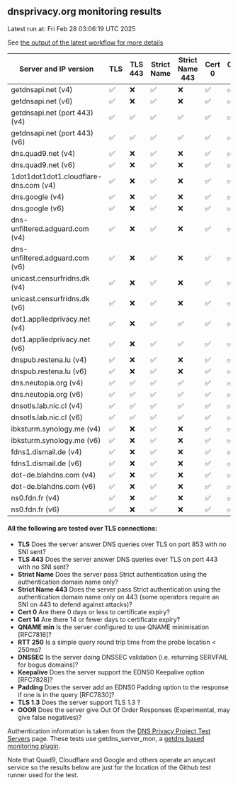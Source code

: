 ## dnsprivacy.org monitoring results
 
Latest run at:  Fri Feb 28 03:06:19 UTC 2025
 
See [the output of the latest workflow for more details](https://github.com/dnsprivacy/dnsprivacy-monitoring/actions/workflows/dnsprivacy-monitoring.yml)

|Server and IP version|TLS|TLS 443| Strict Name| Strict Name 443| Cert 0| Cert 14| QNAME min| RTT 250| DNSSEC| Keepalive| Padding| TLS 1.3| OOOR |
| ---  | --- |---  | ---         |---            | ---   |---     | ---      |---     | ---    |---      | ---    |---     | ---  |
| getdnsapi.net  (v4) |  :white_check_mark:  |  :x:  |  :white_check_mark:  |  :x:  |  :white_check_mark:  |  :white_check_mark:  |  :white_check_mark:  |  :x:  |  :white_check_mark:  |  :white_check_mark:  |  :white_check_mark:  |  :white_check_mark:  |  :white_check_mark:  |
| getdnsapi.net  (v6) |  :white_check_mark:  |  :x:  |  :white_check_mark:  |  :x:  |  :white_check_mark:  |  :white_check_mark:  |  :white_check_mark:  |  :x:  |  :white_check_mark:  |  :white_check_mark:  |  :white_check_mark:  |  :white_check_mark:  |  :white_check_mark:  |
| getdnsapi.net (port 443)  (v4) |  :white_check_mark:  |  :white_check_mark:  |  :white_check_mark:  |  :white_check_mark:  |  :white_check_mark:  |  :white_check_mark:  |  :white_check_mark:  |  :x:  |  :white_check_mark:  |  :white_check_mark:  |  :white_check_mark:  |  :white_check_mark:  |  :white_check_mark:  |
| getdnsapi.net (port 443)  (v6) |  :white_check_mark:  |  :white_check_mark:  |  :white_check_mark:  |  :white_check_mark:  |  :white_check_mark:  |  :white_check_mark:  |  :white_check_mark:  |  :x:  |  :white_check_mark:  |  :white_check_mark:  |  :white_check_mark:  |  :white_check_mark:  |  :white_check_mark:  |
| dns.quad9.net  (v4) |  :white_check_mark:  |  :x:  |  :white_check_mark:  |  :x:  |  :white_check_mark:  |  :white_check_mark:  |  :white_check_mark:  |  :white_check_mark:  |  :white_check_mark:  |  :x:  |  :x:  |  :white_check_mark:  |  :white_check_mark:  |
| dns.quad9.net  (v6) |  :white_check_mark:  |  :x:  |  :white_check_mark:  |  :x:  |  :white_check_mark:  |  :white_check_mark:  |  :white_check_mark:  |  :white_check_mark:  |  :white_check_mark:  |  :x:  |  :x:  |  :white_check_mark:  |  :white_check_mark:  |
| 1dot1dot1dot1.cloudflare-dns.com  (v4) |  :white_check_mark:  |  :x:  |  :white_check_mark:  |  :x:  |  :white_check_mark:  |  :white_check_mark:  |  :white_check_mark:  |  :white_check_mark:  |  :white_check_mark:  |  :x:  |  :white_check_mark:  |  :white_check_mark:  |  :white_check_mark:  |
| dns.google  (v4) |  :white_check_mark:  |  :x:  |  :white_check_mark:  |  :x:  |  :white_check_mark:  |  :white_check_mark:  |  :white_check_mark:  |  :white_check_mark:  |  :white_check_mark:  |  :x:  |  :white_check_mark:  |  :white_check_mark:  |  :white_check_mark:  |
| dns.google  (v6) |  :white_check_mark:  |  :x:  |  :white_check_mark:  |  :x:  |  :white_check_mark:  |  :white_check_mark:  |  :white_check_mark:  |  :white_check_mark:  |  :white_check_mark:  |  :x:  |  :white_check_mark:  |  :white_check_mark:  |  :white_check_mark:  |
| dns-unfiltered.adguard.com  (v4) |  :white_check_mark:  |  :x:  |  :white_check_mark:  |  :x:  |  :white_check_mark:  |  :white_check_mark:  |  :white_check_mark:  |  :white_check_mark:  |  :x:  |  :white_check_mark:  |  :white_check_mark:  |  :white_check_mark:  |  :white_check_mark:  |
| dns-unfiltered.adguard.com  (v6) |  :white_check_mark:  |  :x:  |  :white_check_mark:  |  :x:  |  :white_check_mark:  |  :white_check_mark:  |  :white_check_mark:  |  :white_check_mark:  |  :x:  |  :white_check_mark:  |  :white_check_mark:  |  :white_check_mark:  |  :white_check_mark:  |
| unicast.censurfridns.dk  (v4) |  :white_check_mark:  |  :x:  |  :white_check_mark:  |  :x:  |  :white_check_mark:  |  :white_check_mark:  |  :white_check_mark:  |  :white_check_mark:  |  :x:  |  :white_check_mark:  |  :x:  |  :white_check_mark:  |  :x:  |
| unicast.censurfridns.dk  (v6) |  :white_check_mark:  |  :x:  |  :white_check_mark:  |  :x:  |  :white_check_mark:  |  :white_check_mark:  |  :white_check_mark:  |  :white_check_mark:  |  :white_check_mark:  |  :white_check_mark:  |  :x:  |  :white_check_mark:  |  :x:  |
| dot1.appliedprivacy.net  (v4) |  :white_check_mark:  |  :x:  |  :white_check_mark:  |  :white_check_mark:  |  :white_check_mark:  |  :white_check_mark:  |  :white_check_mark:  |  :white_check_mark:  |  :white_check_mark:  |  :white_check_mark:  |  :white_check_mark:  |  :white_check_mark:  |  :white_check_mark:  |
| dot1.appliedprivacy.net  (v6) |  :white_check_mark:  |  :x:  |  :white_check_mark:  |  :white_check_mark:  |  :white_check_mark:  |  :white_check_mark:  |  :white_check_mark:  |  :white_check_mark:  |  :white_check_mark:  |  :x:  |  :white_check_mark:  |  :white_check_mark:  |  :white_check_mark:  |
| dnspub.restena.lu  (v4) |  :white_check_mark:  |  :x:  |  :white_check_mark:  |  :x:  |  :white_check_mark:  |  :white_check_mark:  |  :white_check_mark:  |  :white_check_mark:  |  :x:  |  :white_check_mark:  |  :x:  |  :white_check_mark:  |  :x:  |
| dnspub.restena.lu  (v6) |  :white_check_mark:  |  :x:  |  :white_check_mark:  |  :x:  |  :white_check_mark:  |  :white_check_mark:  |  :white_check_mark:  |  :white_check_mark:  |  :x:  |  :white_check_mark:  |  :x:  |  :white_check_mark:  |  :x:  |
| dns.neutopia.org  (v4) |  :white_check_mark:  |  :white_check_mark:  |  :white_check_mark:  |  :white_check_mark:  |  :white_check_mark:  |  :white_check_mark:  |  :white_check_mark:  |  :x:  |  :white_check_mark:  |  :x:  |  :white_check_mark:  |  :white_check_mark:  |  :white_check_mark:  |
| dns.neutopia.org  (v6) |  :white_check_mark:  |  :white_check_mark:  |  :white_check_mark:  |  :white_check_mark:  |  :white_check_mark:  |  :white_check_mark:  |  :white_check_mark:  |  :white_check_mark:  |  :white_check_mark:  |  :x:  |  :white_check_mark:  |  :white_check_mark:  |  :white_check_mark:  |
| dnsotls.lab.nic.cl  (v4) |  :white_check_mark:  |  :white_check_mark:  |  :white_check_mark:  |  :white_check_mark:  |  :white_check_mark:  |  :white_check_mark:  |  :white_check_mark:  |  :white_check_mark:  |  :white_check_mark:  |  :white_check_mark:  |  :white_check_mark:  |  :x:  |  :white_check_mark:  |
| dnsotls.lab.nic.cl  (v6) |  :white_check_mark:  |  :white_check_mark:  |  :white_check_mark:  |  :white_check_mark:  |  :white_check_mark:  |  :white_check_mark:  |  :white_check_mark:  |  :white_check_mark:  |  :white_check_mark:  |  :white_check_mark:  |  :white_check_mark:  |  :x:  |  :white_check_mark:  |
| ibksturm.synology.me  (v4) |  :white_check_mark:  |  :x:  |  :white_check_mark:  |  :x:  |  :white_check_mark:  |  :white_check_mark:  |  :white_check_mark:  |  :x:  |  :white_check_mark:  |  :x:  |  :x:  |  :white_check_mark:  |  :x:  |
| ibksturm.synology.me  (v6) |  :white_check_mark:  |  :x:  |  :white_check_mark:  |  :x:  |  :white_check_mark:  |  :white_check_mark:  |  :white_check_mark:  |  :x:  |  :white_check_mark:  |  :x:  |  :x:  |  :white_check_mark:  |  :x:  |
| fdns1.dismail.de  (v4) |  :white_check_mark:  |  :x:  |  :white_check_mark:  |  :x:  |  :white_check_mark:  |  :white_check_mark:  |  :x:  |  :x:  |  :white_check_mark:  |  :x:  |  :x:  |  :white_check_mark:  |  :x:  |
| fdns1.dismail.de  (v6) |  :white_check_mark:  |  :x:  |  :white_check_mark:  |  :x:  |  :white_check_mark:  |  :white_check_mark:  |  :x:  |  :x:  |  :white_check_mark:  |  :x:  |  :x:  |  :white_check_mark:  |  :x:  |
| dot-de.blahdns.com  (v4) |  :white_check_mark:  |  :x:  |  :white_check_mark:  |  :x:  |  :white_check_mark:  |  :white_check_mark:  |  :white_check_mark:  |  :white_check_mark:  |  :white_check_mark:  |  :x:  |  :x:  |  :white_check_mark:  |  :x:  |
| dot-de.blahdns.com  (v6) |  :white_check_mark:  |  :x:  |  :white_check_mark:  |  :x:  |  :white_check_mark:  |  :white_check_mark:  |  :white_check_mark:  |  :white_check_mark:  |  :white_check_mark:  |  :x:  |  :x:  |  :white_check_mark:  |  :x:  |
| ns0.fdn.fr  (v4) |  :white_check_mark:  |  :x:  |  :white_check_mark:  |  :x:  |  :white_check_mark:  |  :white_check_mark:  |  :white_check_mark:  |  :white_check_mark:  |  :x:  |  :x:  |  :x:  |  :white_check_mark:  |  :x:  |
| ns0.fdn.fr  (v6) |  :white_check_mark:  |  :x:  |  :white_check_mark:  |  :x:  |  :white_check_mark:  |  :white_check_mark:  |  :white_check_mark:  |  :white_check_mark:  |  :white_check_mark:  |  :x:  |  :x:  |  :white_check_mark:  |  :x:  |
####  All the following are tested over TLS connections:

 * **TLS** Does the server answer DNS queries over TLS on port 853 with no SNI sent?
 * **TLS 443** Does the server answer DNS queries over TLS on port 443 with no SNI sent?
 * **Strict Name** Does the server pass Strict authentication using the authentication domain name only?
 * **Strict Name 443** Does the server pass Strict authentication using the authentication domain name only on 443 (some operators require an SNI on 443 to defend against attacks)?
 * **Cert 0** Are there 0 days or less to certificate expiry?
 * **Cert 14** Are there 14 or fewer days to certificate expiry?
 * **QNAME min** Is the server configured to use QNAME minimisation [RFC7816]?
 * **RTT 250** Is a simple query round trip time from the probe location < 250ms?
 * **DNSSEC** Is the server doing DNSSEC validation (i.e. returning SERVFAIL for bogus domains)?
 * **Keepalive** Does the server support the EDNS0 Keepalive option [RFC7828]?
 * **Padding** Does the server add an EDNS0 Padding option to the response if one is in the query [RFC7830]?
 * **TLS 1.3** Does the server support TLS 1.3 ?
 * **OOOR** Does the server give Out Of Order Responses (Experimental, may give false negatives)?

Authentication information is taken from the [DNS Privacy Project Test Servers](https://dnsprivacy.org/wiki/display/DP/DNS+Privacy+Test+Servers) page. These tests use getdns_server_mon, a [getdns based monitoring plugin](https://github.com/getdnsapi/getdns/tree/develop/src/tools).

Note that Quad9, Cloudflare and Google and others operate an anycast service so the results below are just for the location of the Github test runner used for the test.

